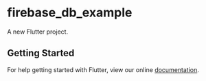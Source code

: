 # firebase_db_example

A new Flutter project.

## Getting Started

For help getting started with Flutter, view our online
[documentation](https://flutter.io/).
